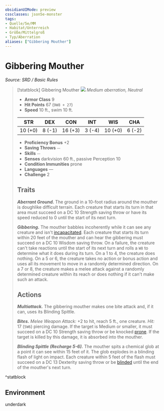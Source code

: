```yaml
---
obsidianUIMode: preview
cssclasses: json5e-monster
tags:
- Quelle/5e/MM
- Habitat/Unterreich
- Größe/Mittelgroß
- Typ/Aberration
aliases: ["Gibbering Mouther"]
---
```

# Gibbering Mouther
*Source: SRD / Basic Rules*  

> [!statblock] Gibbering Mouther
> ![](compendium/bestiary/aberration/token/gibbering-mouther.png#token)
> *Medium aberration, Neutral*
> 
> - **Armor Class** 9 
> - **Hit Points** 67 (`9W8 + 27`)
> - **Speed** 10 ft., swim 10 ft.
> 
> |STR|DEX|CON|INT|WIS|CHA|
> |:---:|:---:|:---:|:---:|:---:|:---:|
> |10 (+0)| 8 (-1)|16 (+3)| 3 (-4)|10 (+0)| 6 (-2)|
> 
> - **Proficiency Bonus** +2
> - **Saving Throws** ⏤
> - **Skills** ⏤
> - **Senses** darkvision 60 ft., passive Perception 10
> - **Condition Immunities** prone
> - **Languages** —
> - **Challenge** 2
> 
> ## Traits
> 
> ***Aberrant Ground.*** The ground in a 10-foot radius around the mouther is doughlike difficult terrain. Each creature that starts its turn in that area must succeed on a DC 10 Strength saving throw or have its speed reduced to 0 until the start of its next turn.
> 
> ***Gibbering.*** The mouther babbles incoherently while it can see any creature and isn't [incapacitated](rules/conditions.md#incapacitated). Each creature that starts its turn within 20 feet of the mouther and can hear the gibbering must succeed on a DC 10 Wisdom saving throw. On a failure, the creature can't take reactions until the start of its next turn and rolls a `W8` to determine what it does during its turn. On a 1 to 4, the creature does nothing. On a 5 or 6, the creature takes no action or bonus action and uses all its movement to move in a randomly determined direction. On a 7 or 8, the creature makes a melee attack against a randomly determined creature within its reach or does nothing if it can't make such an attack.
> 
> ## Actions
> 
> ***Multiattack.*** The gibbering mouther makes one bite attack and, if it can, uses its Blinding Spittle.
> 
> ***Bites.*** *Melee Weapon Attack:* +2 to hit, reach 5 ft., one creature. *Hit:* 17 (`5W6`) piercing damage. If the target is Medium or smaller, it must succeed on a DC 10 Strength saving throw or be knocked [prone](rules/conditions.md#prone). If the target is killed by this damage, it is absorbed into the mouther.
> 
> ***Blinding Spittle (Recharge 5-6).*** The mouther spits a chemical glob at a point it can see within 15 feet of it. The glob explodes in a blinding flash of light on impact. Each creature within 5 feet of the flash must succeed on a DC 13 Dexterity saving throw or be [blinded](rules/conditions.md#blinded) until the end of the mouther's next turn.

^statblock

## Environment

underdark